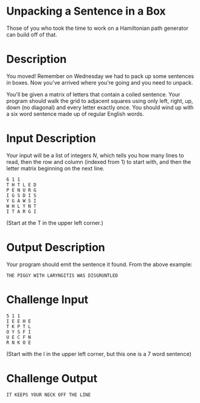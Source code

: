 # Unpacking a Sentence in a Box
<div class="md"><p>Those of you who took the time to work on a Hamiltonian path generator can build off of that. </p>
<h1>Description</h1>
<p>You moved! Remember on Wednesday we had to pack up some sentences in boxes. Now you've arrived where you're going and you need to unpack.</p>
<p>You'll be given a matrix of letters that contain a coiled sentence. Your program should walk the grid to adjacent squares using only left, right, up, down (no diagonal) and every letter exactly once. You should wind up with a six word sentence made up of regular English words.</p>
<h1>Input Description</h1>
<p>Your input will be a list of integers <em>N</em>, which tells you how many lines to read, then the row and column (indexed from 1) to start with, and then the letter matrix beginning on the next line.  </p>
<pre><code>6 1 1
T H T L E D 
P E N U R G
I G S D I S
Y G A W S I 
W H L Y N T
I T A R G I
</code></pre>
<p>(Start at the T in the upper left corner.)</p>
<h1>Output Description</h1>
<p>Your program should emit the sentence it found. From the above example:</p>
<pre><code>THE PIGGY WITH LARYNGITIS WAS DISGRUNTLED
</code></pre>
<h1>Challenge Input</h1>
<pre><code>5 1 1
I E E H E
T K P T L
O Y S F I 
U E C F N
R N K O E
</code></pre>
<p>(Start with the I in the upper left corner, but this one is a 7 word sentence)</p>
<h1>Challenge Output</h1>
<pre><code>IT KEEPS YOUR NECK OFF THE LINE
</code></pre>
</div>
